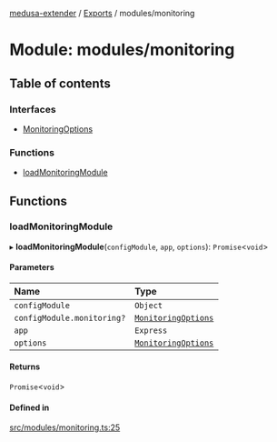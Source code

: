 [medusa-extender](../README.md) / [Exports](../modules.md) / modules/monitoring

# Module: modules/monitoring

## Table of contents

### Interfaces

- [MonitoringOptions](../interfaces/modules_monitoring.MonitoringOptions.md)

### Functions

- [loadMonitoringModule](modules_monitoring.md#loadmonitoringmodule)

## Functions

### loadMonitoringModule

▸ **loadMonitoringModule**(`configModule`, `app`, `options`): `Promise`<`void`\>

#### Parameters

| Name | Type |
| :------ | :------ |
| `configModule` | `Object` |
| `configModule.monitoring?` | [`MonitoringOptions`](../interfaces/modules_monitoring.MonitoringOptions.md) |
| `app` | `Express` |
| `options` | [`MonitoringOptions`](../interfaces/modules_monitoring.MonitoringOptions.md) |

#### Returns

`Promise`<`void`\>

#### Defined in

[src/modules/monitoring.ts:25](https://github.com/adrien2p/medusa-extender/blob/f27eb84/src/modules/monitoring.ts#L25)
